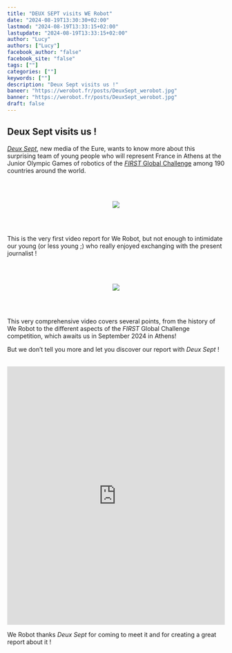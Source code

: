 ```yaml
---
title: "DEUX SEPT visits WE Robot"
date: "2024-08-19T13:30:30+02:00"
lastmod: "2024-08-19T13:33:15+02:00"
lastupdate: "2024-08-19T13:33:15+02:00"
author: "Lucy"
authors: ["Lucy"]
facebook_author: "false"
facebook_site: "false"
tags: [""]
categories: [""]
keywords: [""]
description: "Deux Sept visits us !"
baneer: "https://werobot.fr/posts/DeuxSept_werobot.jpg"
banner: "https://werobot.fr/posts/DeuxSept_werobot.jpg"
draft: false
---
```

## Deux Sept visits us ! 
[*Deux Sept*](https://www.deux-sept.media/), new media of the Eure, wants to know more about this surprising team of young people who will represent France in Athens at the Junior Olympic Games of robotics of the [*FIRST* Global Challenge](https://first.global/fr/) among 190 countries around the world.

  

<br><br>

<center>

<img src="https://werobot.fr/posts/27_2.jpg">

</center>

<br><br>

  

This is the very first video report for We Robot, but not enough to intimidate our young (or less young ;) who really enjoyed exchanging with the present journalist !

  

<br><br>

<center>

<img src="https://werobot.fr/posts/27_1.jpg">

</center>

<br><br>

  

  

This very comprehensive video covers several points, from the history of We Robot to the different aspects of the *FIRST* Global Challenge competition, which awaits us in September 2024 in Athens!

  

  

But we don’t tell you more and let you discover our report with *Deux Sept* !

  

  

<br>

<iframe class="youtube-player" width="100%" height="597" src="https://www.youtube.com/embed/Cr0xr7QdABI?
version=3&amp;rel=1&amp;showsearch=0&amp;showinfo=1&amp;iv_load_policy=1&amp;fs=1&amp;hl=fr&amp;autohide=1&amp;wmode=transparent" allowfullscreen="true" style="border:0;" sandbox="allow-scripts allow-same-origin allow-popups allow-presentation allow-popups-to-escape-sandbox"></iframe>

<br>

  

  

We Robot thanks *Deux Sept* for coming to meet it and for creating a great report about it !
